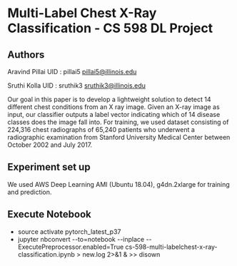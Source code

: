 # Multi-Label Chest X-Ray Classification - CS 598 DL Project

Authors
--------------
Aravind Pillai
UID : pillai5
pillai5@illinois.edu

Sruthi Kolla
UID : sruthik3
sruthik3@illinois.edu

Our goal in this paper is to develop a lightweight solution to detect 14 different chest conditions from an X ray image. Given an X-ray image as input, our classifier outputs a label vector indicating which of 14 disease classes does the image fall into. For training, we used dataset consisting of 224,316 chest radiographs of 65,240 patients who underwent a radiographic examination from Stanford University Medical Center between October 2002 and July 2017.


Experiment set up
-----------------
We used AWS Deep Learning AMI (Ubuntu 18.04), g4dn.2xlarge for training and prediction.

Execute Notebook
-----------------
- source activate pytorch_latest_p37     
- jupyter nbconvert --to=notebook --inplace --ExecutePreprocessor.enabled=True cs-598-multi-labelchest-x-ray-classification.ipynb > new.log 2>&1 & >> disown   




